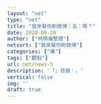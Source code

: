```yaml
---
layout: "net"
type: "net"
title: "我來幫你刷微博｜五：嗎？"
date: 2020-09-20
author: ["柯棋瀚整理"]
netsort: ["我來幫你刷微博"]
categories: ["襍"]
tags: ["觀點"]
url: net/news-5
description: '「」目錄：。'
vertical: false
img: ''
draft: true
---
```

